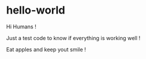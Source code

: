 # hello-world

Hi Humans !

Just a test code to know if everything is working well !

Eat apples and keep yout smile !
